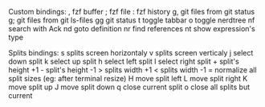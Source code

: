 Custom bindings:
<Leader>,    fzf buffer
<Leader>;    fzf file
<Leader>:    fzf history
<Leader>g,   git files from git status
<Leader>g;   git files from git ls-files
<Leader>gg   git status
<Leader>t    toggle tabbar
<Leader>o    toggle nerdtree
<Leader>nf   search with Ack
<Leader>nd   goto definition
<Leader>nr   find references
<Leader>nt   show expression's type

Splits bindings:
<C-w>s    splits screen horizontaly
<C-w>v    splits screen verticaly
<C-w>j    select down split
<C-w>k    select up split
<C-w>h    select left split
<C-w>l    select right split
<C-w>+    split's height +1
<C-w>-    split's height -1
<C-w>>    splits width +1
<C-w><    splits width -1
<C-w>=    normalize all split sizes (eg: after terminal resize)
<C-w>H    move split left
<C-w>L    move split right
<C-w>K    move split up
<C-w>J    move split down
<C-w>q    close current split
<C-w>o    close all splits but current

